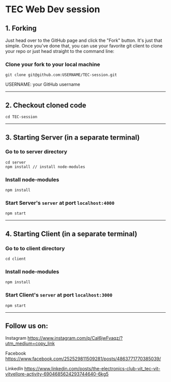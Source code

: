 # TEC Web Dev session


## 1. Forking
Just head over to the GitHub page and click the "Fork" button. It's just that simple. Once you've done that, you can use your favorite git client to clone your repo or just head straight to the command line:

### Clone your fork to your local machine
```
git clone git@github.com:USERNAME/TEC-session.git
```
USERNAME: your GitHub username

---

## 2. Checkout cloned code

```
cd TEC-session
```

---

## 3. Starting Server (in a separate terminal)

### Go to to server directory

```
cd server
npm install // install node-modules
```

### Install node-modules

```
npm install
```

### Start Server's `server` at port `localhost:4000`

```
npm start
```


---

## 4. Starting Client (in a separate terminal)

### Go to to client directory

```
cd client
```

### Install node-modules

```
npm install
```

### Start Client's `server` at port `localhost:3000`

```
npm start
```

---

## Follow us on:


Instagram
https://www.instagram.com/p/Cal6jwFvaqz/?utm_medium=copy_link

Facebook
https://www.facebook.com/252529811509281/posts/4863771770385039/

LinkedIn
https://www.linkedin.com/posts/the-electronics-club-vit_tec-vit-vitvellore-activity-6904685624293744640-6kg5
